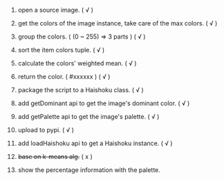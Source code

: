 1. open a source image. ( √ )

2. get the colors of the image instance, take care of the max colors. ( √ )

3. group the colors. ( (0 ~ 255) => 3 parts ) ( √ )

4. sort the item colors tuple. ( √ )

5. calculate the colors' weighted mean. ( √ )

6. return the color. ( #xxxxxx ) ( √ )

7. package the script to a Haishoku class. ( √ )

8. add getDominant api to get the image's dominant color. ( √ )

9. add getPalette api to get the image's palette. ( √ )

10. upload to pypi. ( √ )

11. add loadHaishoku api to get a Haishoku instance. ( √ )

12. ~~base on k-means alg.~~ ( x )

13. show the percentage information with the palette.